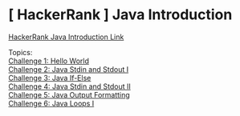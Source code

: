# [ HackerRank ] Java Introduction

[HackerRank Java Introduction Link](https://www.hackerrank.com/domains/java/java-introduction)<br />

Topics:<br />
[Challenge 1: Hello World](https://github.com/rajatsachdeva/Complete_Java_Masterclass/tree/master/HackerRank/Introduction_Challenges/HelloWorldChallenge/src/com/rajatsachdeva)<br />
[Challenge 2: Java Stdin and Stdout I](https://github.com/rajatsachdeva/Complete_Java_Masterclass/tree/master/HackerRank/Introduction_Challenges/Challenge_2/src/com/rajatsachdeva)<br />
[Challenge 3: Java If-Else](https://github.com/rajatsachdeva/Complete_Java_Masterclass/tree/master/HackerRank/Introduction_Challenges/Challenge_3/src/com/rajatsachdeva)<br />
[Challenge 4: Java Stdin and Stdout II](https://github.com/rajatsachdeva/Complete_Java_Masterclass/tree/master/HackerRank/Introduction_Challenges/Challenge_4/src/com/rajatsachdeva)<br />
[Challenge 5: Java Output Formatting](https://github.com/rajatsachdeva/Complete_Java_Masterclass/tree/master/HackerRank/Introduction_Challenges/Challenge_5/src/com/rajatsachdeva)<br />
[Challenge 6: Java Loops I](https://github.com/rajatsachdeva/Complete_Java_Masterclass/tree/master/HackerRank/Introduction_Challenges/Challenge_6/src/com/rajatsachdeva)<br />
